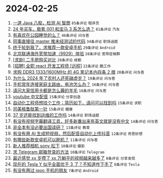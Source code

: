 # 2024-02-25

1. [一道 Java 八股，检测 AI 智商](https://www.v2ex.com/t/1018215) `85条评论` `程序员`
1. [24 年买车，极氪 001 和宝马 3 系怎么选？](https://www.v2ex.com/t/1018272) `81条评论` `汽车`
1. [有喜欢在公园睡觉的么？](https://www.v2ex.com/t/1018219) `46条评论` `问与答`
1. [同事直接往 master 推未经测试的代码](https://www.v2ex.com/t/1018230) `34条评论` `职场话题`
1. [终于轮到我了，求推荐一款安卓手机](https://www.v2ex.com/t/1018302) `29条评论` `Android`
1. [北京联通海外宽带加速（9929）体验](https://www.v2ex.com/t/1018226) `28条评论` `宽带症候群`
1. [[求助] 二手房购买对比](https://www.v2ex.com/t/1018251) `28条评论` `成都`
1. [[招聘] 全职 react 开发工程师 [远程]](https://www.v2ex.com/t/1018248) `22条评论` `酷工作`
1. [求购 DDR3 1333/1600MHz 的 4G 笔记本内存条 2 根](https://www.v2ex.com/t/1018213) `20条评论` `问与答`
1. [为什么 2024 年了农村人还死磕虚岁？](https://www.v2ex.com/t/1018261) `19条评论` `问与答`
1. [手机常年连接家庭主路由，电池怎么办？](https://www.v2ex.com/t/1018262) `16条评论` `问与答`
1. [请问大家信用卡都是怎么薅的羊毛](https://www.v2ex.com/t/1018232) `16条评论` `问与答`
1. [youtube 中文配音](https://www.v2ex.com/t/1018295) `15条评论` `分享创造`
1. [自动化工程师想找个工作；简历如下，请问可以找到吗](https://www.v2ex.com/t/1018278) `15条评论` `求职`
1. [司美格鲁肽第一针](https://www.v2ex.com/t/1018245) `15条评论` `健康`
1. [37 岁还能找到运维的工作吗](https://www.v2ex.com/t/1018284) `14条评论` `职场话题`
1. [有没有视频字幕翻译工具，好多新番出来有英文就是没有中文](https://www.v2ex.com/t/1018220) `14条评论` `问与答`
1. [非全本有没必要出国读研？](https://www.v2ex.com/t/1018277) `13条评论` `教育`
1. [有没有用 AI 生成短视频，然后配音自动化上传抖音](https://www.v2ex.com/t/1018268) `12条评论` `奇思妙想`
1. [有哪些新款安卓机可以刷机？](https://www.v2ex.com/t/1018308) `11条评论` `问与答`
1. [新人推荐相机 sony 松下](https://www.v2ex.com/t/1018297) `10条评论` `摄影`
1. [求 Telegram 邮箱登录的方法](https://www.v2ex.com/t/1018294) `10条评论` `Telegram`
1. [最近感觉 xx 岁攒了 xx 万躺平的视频越来越多了](https://www.v2ex.com/t/1018306) `8条评论` `分享发现`
1. [现在的 Tesla Y 似乎全面优于 3 了？不知道咋下手了](https://www.v2ex.com/t/1018224) `8条评论` `Tesla`
1. [有没有用过 iqoo 手机的朋友](https://www.v2ex.com/t/1018315) `7条评论` `Android`
